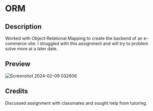 # ORM
## Description

Worked with Object-Relational Mapping to create the backend of an e-commerce site. I struggled with this assignment and will try to problem solve more at a later date.

## Preview

![Screenshot 2024-02-09 032606](https://github.com/venasven/orm/assets/141704995/4c3f2756-a0fb-41b1-8c40-e42a13c024b4)



## Credits
Discussed assignment with classmates and sought help from tutoring.

